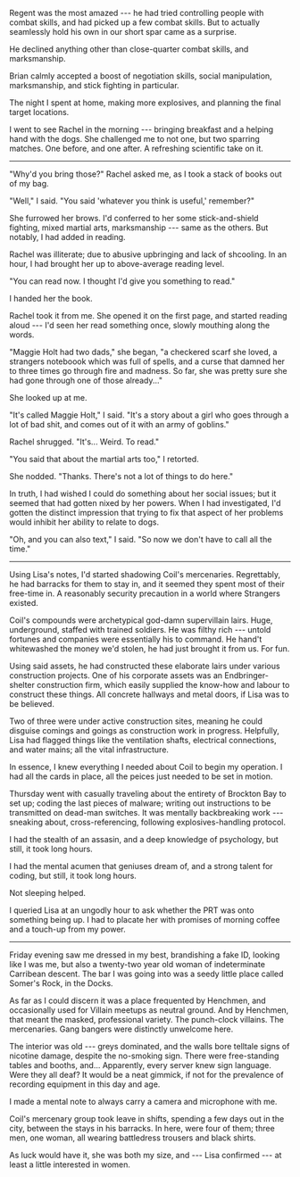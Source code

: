 Regent was the most amazed --- he had tried controlling people with combat skills,
and had picked up a few combat skills. But to actually seamlessly hold his own
in our short spar came as a surprise.

He declined anything other than close-quarter combat skills, and marksmanship.

Brian calmly accepted a boost of negotiation skills, social manipulation, marksmanship,
and stick fighting in particular.

The night I spent at home, making more explosives, and planning the final target locations.

I went to see Rachel in
the morning --- bringing breakfast and a helping hand with the dogs. She challenged
me to not one, but two sparring matches. One before, and one after. A refreshing scientific take on it.

----

"Why'd you bring those?" Rachel asked me, as I took a stack of books out of my bag.

"Well," I said. "You said 'whatever you think is useful,' remember?"

She furrowed her brows. I'd conferred to her some stick-and-shield fighting, mixed
martial arts, marksmanship --- same as the others. But notably, I had added in reading.

Rachel was illiterate; due to abusive upbringing and lack of shcooling. In an hour, I
had brought her up to above-average reading level.

"You can read now. I thought I'd give you something to read."

I handed her the book.

Rachel took it from me. She opened it on the first page,
and started reading aloud --- I'd seen her read something once, slowly mouthing along the words.

"Maggie Holt had two dads," she began, "a checkered scarf she loved, a strangers noteboook which
was full of spells, and a curse that damned her to three times go through fire and madness. So
far, she was pretty sure she had gone through one of those already..."

She looked up at me.

"It's called Maggie Holt," I said. "It's a story about a girl who goes through a lot of
bad shit, and comes out of it with an army of goblins."

Rachel shrugged. "It's... Weird. To read."

"You said that about the martial arts too," I retorted.

She nodded. "Thanks. There's not a lot of things to do here."

In truth, I had wished I could do something about her social issues; but it seemed that had
gotten nixed by her powers. When I had investigated, I'd gotten the distinct impression that
trying to fix that aspect of her problems would inhibit her ability to relate to dogs.

"Oh, and you can also text," I said. "So now we don't have to call all the time."

----

Using Lisa's notes, I'd started shadowing Coil's mercenaries. Regrettably, he had barracks for
them to stay in, and it seemed they spent most of their free-time in. A reasonably security precaution
in a world where Strangers existed.

Coil's compounds were archetypical god-damn supervillain lairs. Huge, underground, staffed with
trained soldiers. He was filthy rich --- untold fortunes and companies were essentially his to command.
He hand't whitewashed the money we'd stolen, he had just brought it from us. For fun.

Using said assets, he had constructed these elaborate lairs under various construction projects. One
of his corporate assets was an Endbringer-shelter construction firm, which easily supplied the know-how
and labour to construct these things. All concrete hallways and metal doors, if Lisa was to be believed.

Two of three were under active construction sites, meaning he could disguise comings and goings as construction
work in progress. Helpfully, Lisa had flagged things like the ventilation shafts, electrical connections,
and water mains; all the vital infrastructure.

In essence, I knew everything I needed about Coil to begin my operation. I had all the cards in place,
all the peices just needed to be set in motion.

Thursday went with casually traveling about the entirety of Brockton Bay to set up; coding the last
pieces of malware; writing out instructions to be transmitted on dead-man switches. It was mentally
backbreaking work --- sneaking about, cross-referencing, following explosives-handling protocol.

I had the stealth of an assasin, and a deep knowledge of psychology, but still, it took long hours.

I had the mental acumen that geniuses dream of, and a strong talent for coding, but still, it took long hours.

Not sleeping helped.

I queried Lisa at an ungodly hour to ask whether the PRT was onto something being up. I had to placate her
with promises of morning coffee and a touch-up from my power.

----

Friday evening saw me dressed in my best, brandishing a fake ID, looking like I was me, but also
a twenty-two year old woman of indeterminate Carribean descent. The bar I was going into was a seedy little
place called Somer's Rock, in the Docks.

As far as I could discern it was a place frequented by Henchmen, and occasionally used for Villain meetups
as neutral ground. And by Henchmen, that meant the masked, professional variety. The punch-clock villains.
The mercenaries. Gang bangers were distinctly unwelcome here.

The interior was old --- greys dominated, and the walls bore telltale signs of nicotine damage, despite the
no-smoking sign. There were free-standing tables and booths, and... Apparently, every server knew sign language.
Were they all deaf? It would be a neat gimmick, if not for the prevalence of recording equipment in
this day and age.

I made a mental note to always carry a camera and microphone with me.

Coil's mercenary group took leave in shifts, spending a few days out in the city, between the stays in his
barracks. In here, were four of them; three men, one woman, all wearing battledress trousers and black shirts.

As luck would have it, she was both my size, and --- Lisa confirmed --- at least a little interested in women.
